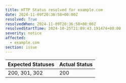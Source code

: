 ```yaml
---
title: HTTP Status resolved for example.com
date: 2024-11-09T20:36:58+00:00Z
resolved: True
resolvedWhen: 2024-11-09T20:36:58+00:00Z
resolvedStartTime: 2024-10-25T21:09:43.191474+00:00
severity: notice
affected:
  - example.com
section: issue
---
```


| Expected Statuses | Actual Status  |
|-------------------|----------------|
| 200, 301, 302 | 200 |
